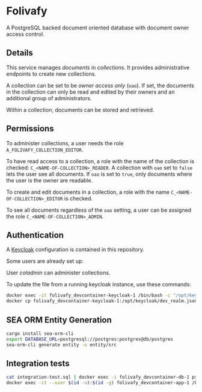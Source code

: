 # Folivafy

A PostgreSQL backed document oriented database with document owner access control.

## Details

This service manages _documents_ in _collections_. It provides administrative
endpoints to create new collections.

A collection can be set to be _owner access only_ (`oao`). If set, the documents in the
collection can only be read and edited by their owners and an additional group
of administrators.

Within a collection, documents can be stored and retrieved.

## Permissions

To administer collections, a user needs the role `A_FOLIVAFY_COLLECTION_EDITOR`.

To have read access to a collection, a role with the name of the collection is
checked: `C_<NAME-OF-COLLECTION>_READER`. A collection with `oao` set to `false`
lets the user see all documents. If `oao` is set to `true`, only documents where
the user is the owner are readable.

To create and edit documents in a collection, a role with the name
`C_<NAME-OF-COLLECTION>_EDITOR` is checked.

To see all documents regardless of the `oao` setting, a user can be assigned the
role `C_<NAME-OF-COLLECTION>_ADMIN`.

## Authentication

A [Keycloak](https://keycloak.org) configuration is contained in this repository.

Some users are already set up:

User _coladmin_ can administer collections.

To update the file from a running keycloak instance, use these commands:

```bash
docker exec -it folivafy_devcontainer-keycloak-1 /bin/bash -c "/opt/keycloak/bin/kc.sh export --file /opt/keycloak/dev_realm.json --realm folivafy --users same_file"
docker cp folivafy_devcontainer-keycloak-1:/opt/keycloak/dev_realm.json dev_realm.json
```

## SEA ORM Entity Generation

```bash
cargo install sea-orm-cli
export DATABASE_URL=postgresql://postgres:postgres@db/postgres
sea-orm-cli generate entity -o entity/src
```

## Integration tests

```bash
cat integration-test.sql | docker exec -i folivafy_devcontainer-db-1 psql -U postgres postgres
docker exec -it --user $(id -u):$(id -g) folivafy_devcontainer-app-1 /bin/bash -c "cd /workspaces/folivafy ; ./integration-test.sh"
```
